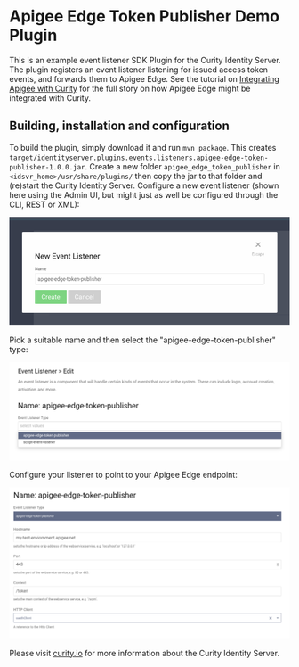 # Apigee Edge Token Publisher Demo Plugin

This is an example event listener SDK Plugin for the Curity Identity Server. The plugin registers an event listener 
listening for issued access token events, and forwards them to Apigee Edge. See the tutorial on 
[Integrating Apigee with Curity](https://developer.curity.io/tutorials/apigee-integration) for the full story on how 
Apigee Edge might be integrated with Curity.

## Building, installation and configuration

To build the plugin, simply download it and run `mvn package`. This creates `target/identityserver.plugins.events.listeners.apigee-edge-token-publisher-1.0.0.jar`. Create a new folder `apigee_edge_token_publisher` in `<idsvr_home>/usr/share/plugins/` then copy the jar to that folder and (re)start the Curity Identity Server. Configure a new event listener (shown here using the Admin UI, but might just as well be configured through the CLI, REST or XML):

![Add new listener](docs/new_listener.png)

Pick a suitable name and then select the "apigee-edge-token-publisher" type:

![Select type](docs/select_type.png)

Configure your listener to point to your Apigee Edge endpoint:

![Configure the listener](docs/configure_listener.png)

Please visit [curity.io](https://curity.io/) for more information about the Curity Identity Server.

